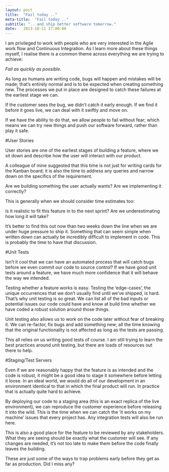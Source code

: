```yaml
---
layout: post
title:  "Fail today .."
meta-title:  "Fail today .."
subtitle: ".. and ship better software tomorrow."
date:   2013-10-11 17:00:00
---
```


I am privileged to work with people who are very interested in the Agile work flow and Continuous Integration.  As I learn more about these things myself, I realise there is a common theme across everything we are trying to achieve:

*Fail as quickly as possible.*

As long as humans are writing code, bugs will happen and mistakes will be made; that’s entirely normal and is to be expected when creating something new.  The processes we put in place are designed to catch these failures at the earliest stage we can.

If the customer sees the bug, we didn’t catch it early enough.  If we find it before it goes live, we can deal with it swiftly and move on.

If we have the ability to do that, we allow people to fail without fear; which means we can try new things and push our software forward, rather than play it safe.



#User Stories

User stories are one of the earliest stages of building a feature, where we sit down and describe how the user will interact with our product.

A colleague of mine suggested that this time is not just for writing cards for the Kanban board; it is also the time to address any queries and narrow down on the specifics of the requirement.

Are we building something the user actually wants?  Are we implementing it correctly?

This is generally when we should consider time estimates too:

Is it realistic to fit this feature in to the next sprint?  Are we underestimating how long it will take?

It’s better to find this out now than two weeks down the line when we are under huge pressure to ship it.  Something that can seem simple when written down can actually be incredibly difficult to implement in code.  This is probably the time to have that discussion.



#Unit Tests

Isn’t it cool that we can have an automated process that will catch bugs before we even commit our code to source control?  If we have good unit tests around a feature, we have much more confidence that it will behave the way we intended.

Testing whether a feature works is easy.  Testing the ‘edge-cases’, the unique occurrences that we don’t usually find until we’ve shipped, is hard.  That’s why unit testing is so great.  We can list all of the bad inputs or potential issues our code could have and know at build time whether we have coded a robust solution around those things.

Unit testing also allows us to work on the code later without fear of breaking it.  We can re-factor, fix bugs and add something new; all the time knowing that the original functionality is not affected as long as the tests are passing.

This all relies on us writing good tests of course.  I am still trying to learn the best practices around unit testing, but there are loads of resources out there to help.



#Staging/Test Servers

Even if we are reasonably happy that the feature is as intended and the code is robust, it might be a good idea to stage it somewhere before letting it loose.  In an ideal world, we would do all of our development in an environment identical to that in which the final product will run.  In practice that is actually quite hard to achieve.

By deploying our code to a staging area (this is an exact replica of the live environment), we can reproduce the customer experience before releasing it into the wild.  This is the time when we can catch the ‘it works on my machine’ issues that every project has.  Any integration tests will also be run here.

This is also a good place for the feature to be reviewed by any stakeholders.  What they are seeing should be exactly what the customer will see.  If any changes are needed, it’s not too late to make them before the code finally leaves the building.



These are just some of the ways to trap problems early before they get as far as production. Did I miss any?
